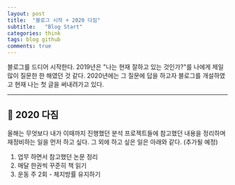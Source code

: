 ```yaml
---
layout: post
title:  "블로그 시작 + 2020 다짐"
subtitle:   "Blog Start"
categories: think
tags: blog github 
comments: true
---
```


블로그를 드디어 시작한다.
2019년은 "나는 현재 잘하고 있는 것인가?"를 나에게 제일 많이 질문한 한 해였던 것 같다.
2020년에는 그 질문에 답을 하고자 블로그를 개설하였고 현재 나는 첫 글을 써내려가고 있다.

--------------------------------------------------------------
## 👣 2020 다짐
올해는 무엇보다 내가 이때까지 진행했던 분석 프로젝트들에 참고했던 내용을 정리하며 재정비하는 일을 먼저 하고 싶다.
그 외에 하고 싶은 일은 아래와 같다. (추가될 예정)
1. 업무 하면서 참고했던 논문 정리
2. 매달 한권씩 꾸준히 책 읽기
3. 운동 주 2회 - 체지방률 유지하기
